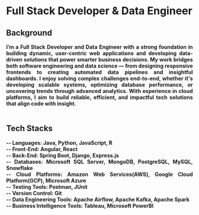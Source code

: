 # Full Stack Developer & Data Engineer


## Background

<div align="justify">
  
<b> I’m a Full Stack Developer and Data Engineer with a strong foundation in building dynamic, user-centric web applications and developing data-driven solutions that power smarter business decisions. My work bridges both software engineering and data science — from designing responsive frontends to creating automated data pipelines and insightful dashboards. I enjoy solving complex challenges end-to-end, whether it's developing scalable systems, optimizing database performance, or uncovering trends through advanced analytics. With experience in cloud platforms, I aim to build reliable, efficient, and impactful tech solutions that align code with insight. </b>  
<br>
</div>
  
## Tech Stacks <br>

<div align="justify">
<b> 
-- Languages: Java, Python, JavaScript, R  <br> 
-- Front-End: Angular, React <br>
-- Back-End: Spring Boot, Django, Express.js <br>
-- Databases: Microsoft SQL Server, MongoDB, PostgreSQL, MySQL, Snowflake <br>
-- Cloud Platforms: Amazon Web Services(AWS), Google Cloud Platform(GCP), Microsoft Azure <br>
-- Testing Tools: Postman, JUnit <br>
-- Version Control: Git <br>
-- Data Engineering Tools: Apache Airflow, Apache Kafka, Apache Spark <br>
-- Business Intelligence Tools: Tableau, Microsoft PowerBI <br>
</b>

</div>


